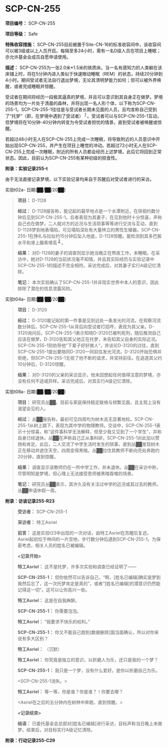 # SCP-CN-255


**项目编号：**  SCP-CN-255

**项目等级：**  Safe

**特殊收容措施：**  SCP-CN-255目前被置于Site-CN-16的标准收容间中，该收容间可以被3级或以上人员开启。每隔至多24小时，需有一名D级人员在项目上睡眠；亦允许基金会成员自愿申请使用。

**描述：**  SCP-CN-255为一张2.0米*1.5米的铁质床。当一名有感知力的人类躺在该床铺上时，将在5分钟内进入类似于快速眼动睡眠（REM）的状态，持续20分钟到4小时。期间受试者无法自行退出梦境，无论其清明梦能力如何；但可以被外界唤醒，或者完成睡眠并惊醒。

受试者在期间将经历一段极其逼真的梦境，并且可以意识到其自身正在做梦。梦境的场景均为一片处于清晨的森林，并将出现一名人形个体，以下称为SCP-CN-255-1。SCP-CN-255-1往往是与受试者长期未见面的人员，且均宣称自己受到了“托梦”（即，在梦境中遇到了受试者）<sup class='footnoteref'>
 <a shape='rect' class='footnoteref' id='footnoteref-1' href='javascript:;' onclick='WIKIDOT.page.utils.scrollToReference(&apos;footnote-1&apos;)'>1</a>
</sup>。受试者可以与SCP-CN-255-1互动，但梦境将在10分钟-40分钟内转变为令受试者担忧的情景，直到受试者被唤醒或惊醒。

若超过48小时无人在SCP-CN-255上完成一次睡眠，将导致附近的人员意识中开始出现SCP-CN-255，并产生在项目上睡觉的冲动。若超过72小时无人在SCP-CN-255上完成一次睡眠，附近的所有人员都会经历上述梦境，此后它将回到正常状态。因此，目前认为SCP-CN-255有某种初级的掠食性。

**附录：实验记录255-t** 

由于无法直接记录梦境，以下实验记录均来自于苏醒后对受试者进行的采访。

实验t02a- 日期(██/██/20██)


> **项目：**  D-1128
> 
> **经过：**  D-1128报告称，能记起的最早地点是一个水潭附近，在徘徊约数分钟后见到SCP-CN-255-1。后者表现为其妻子，在见到他时十分惊喜，声称自己也在做梦。二人就对方的近况与生活琐事等等进行交流与互动，直到D-1128梦到地表塌陷，可见塌陷深处有大量林立的男性生殖器。SCP-CN-255-1在挣扎与拉扯约15分钟后坠入地底，D-1128惊醒。能检测到其多巴胺水平和肾上腺素增高<sup class='footnoteref'>
 <a shape='rect' class='footnoteref' id='footnoteref-2' href='javascript:;' onclick='WIKIDOT.page.utils.scrollToReference(&apos;footnote-2&apos;)'>2</a>
</sup>。
> 
> **结果：**  对D-1128的妻子的调查则显示她当晚正在熬夜工作，未睡眠。在采访中，她对D-1128的当前状况毫不知情，并且其实际经历与实验记录中SCP-CN-255-1的描述不完全相符。采访完成后，对其妻子实行A级记忆清除。
> 
> **笔记：**  本次实验确认了SCP-CN-255-1并非现实世界中本人的意识，因此排除了潜在的信息泄露风险。
> 

实验t04a- 日期(██/██/20██)


> **项目：**  D-3120
> 
> **经过：**  D-3120能记起的第一件事是见到远处一条发光的河流。在观察河流数分钟后，SCP-CN-255-1从背后向受试者打招呼，表现为其父亲。D-3120询问后，SCP-CN-255-1表示知晓D-3120已被判死刑，随后推测自己应该在做梦。D-3120告知其父他正在托梦，未告知其父自身的实际近况。SCP-CN-255-1则劝导他“下辈子好好做人”，并谈论D-3120的过往，直到SCP-CN-255-1提出要陪同D-3120一同前往发光河流。D-3120开始恐惧并拒绝，但SCP-CN-255-1无视了他不断的请求，并坚持前往。在追逐其父约10分钟后，D-3120惊醒。
> 
> **结果：**  对D-3120的父亲的采访显示，他未回想起任何值得注意的梦境，亦没有任何不适或异样。采访完成后，对其实行A级记忆清除。
> 

实验t08a- 日期(██/██/20██)


> **项目：** 研究员丛██。目前与家庭保持稳定联络与频繁见面，且主观上没有渴望会见的人。
> 
> **经过：** 丛██报告称，最初可见四周均为树木且无显著地标。SCP-CN-255-1从树上跳下，表现为其中学的物理教师。交谈中，SCP-CN-255-1表示十分惊喜，称“这件事科学无法解释，但至少我又见到了一个学生”，并称自身已经退休。丛██在声称自己正从事科研，SCP-CN-255-1对此加以赞扬和肯定。此后，二人交流了中学生活时发生的琐事，直到丛██发现树木正在移动并遮住天空，四周变得黑暗。丛██拉住其教师不断向亮处奔跑约20分钟，直到惊醒。
> 
> **结果：** 调查显示该教师仍在一所中学工作，并未退休。丛██在采访中称，尽管明知是梦境，但心理上无法接受恩师被黑暗吞噬的场景。
> 
> **笔记：** 研究员丛██表示，其许久没有关注过中学的近况或其过去的教师。丛██申请休假一周。
> 

**附录：访谈记录255-R23** 


> **受访者：**  SCP-CN-255-1
> 
> **采访者：**  特工Asriel
> 
> **前言：**  这是实验t23中出现的一次对话，由特工Asriel在苏醒后复述。Asriel起初位于林间的一片空地，步行数分钟后遇到SCP-CN-255-1。为保密考虑，相关人员的姓名已被编辑。
> 
> **<记录开始>** 
> 
> **特工Asriel：**  这不是托梦，许多次实验和调查已经证明了——
> 
> **SCP-CN-255-1：**  但你依然可以告诉自己，“啊，[姓名已编辑]确实是梦到我然后忘了，这一次托梦肯定是真的”，或者“[姓名已编辑]的潜意识仍然能记得这一切”。这可以让你高兴一些。
> 
> **特工Asriel：**  这是在自我麻醉。
> 
> **SCP-CN-255-1：**  你需要泡泡。
> 
> **特工Asriel：**  “我要求不快乐的权利。”
> 
> **SCP-CN-255-1：**  你又不能自己跑到[数据删除]国当面确认，所以对你来说有多大区别？
> 
> **特工Asriel：**  （沉默）
> 
> **特工Asriel：**  你究竟是独立的意识，以折磨人为乐，还只是我的一个梦？
> 
> **SCP-CN-255-1：**  我只是一个梦，没有什么爱好。是你以折磨自己为乐。
> 
> <SCP-CN-255-1消失。>
> 
> **特工Asriel：**  等一等，你是谁？你是谁？！你要去哪？
> 
> <Asriel在之后的五分钟内在树林中奔跑，直到惊醒。>
> 
> **<记录结束>** 
> 
> **结语：**  已委托基金会总部对[姓名已编辑]进行采访，目标声称当日晚上未做梦。结束后，对目标实行A级记忆清除。
> 

**附录：行动记录255-C29** 




